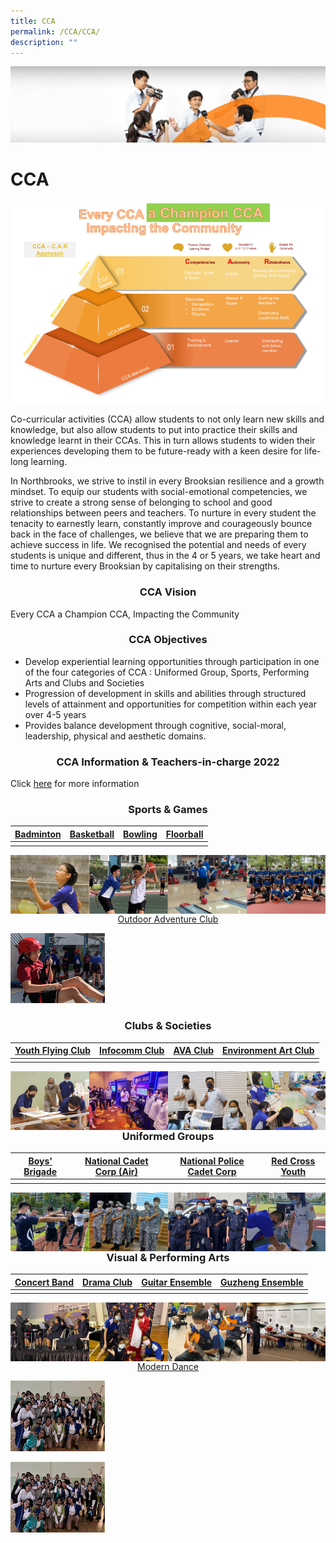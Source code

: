 ```yaml
---
title: CCA
permalink: /CCA/CCA/
description: ""
---
```

![](/images/cca.jpg)


CCA
===
![](/images/CCA%202022.png)

Co-curricular activities (CCA) allow students to not only learn new skills and knowledge, but also allow students to put into practice their skills and knowledge learnt in their CCAs. This in turn allows students to widen their experiences developing them to be future-ready with a keen desire for life-long learning.

  

In Northbrooks, we strive to instil in every Brooksian resilience and a growth mindset. To equip our students with social-emotional competencies, we strive to create a strong sense of belonging to school and good relationships between peers and teachers. To nurture in every student the tenacity to earnestly learn, constantly improve and courageously bounce back in the face of challenges, we believe that we are preparing them to achieve success in life. We recognised the potential and needs of every students is unique and different, thus in the 4 or 5 years, we take heart and time to nurture every Brooksian by capitalising on their strengths.

### <center> CCA Vision </center>

Every CCA a Champion CCA, Impacting the Community

### <center> CCA Objectives </center>

*   Develop experiential learning opportunities through participation in one of the four categories of CCA : Uniformed Group, Sports, Performing Arts and Clubs and Societies
*   Progression of development in skills and abilities through structured levels of attainment and opportunities for competition within each year over 4-5 years
*   Provides balance development through cognitive, social-moral, leadership, physical and aesthetic domains.


### <center> CCA Information & Teachers-in-charge 2022 </center>


Click [here](/files/2023%20CCA%20Deployment_As%20of%203%20Jan.pdf) for more information




### <center> Sports & Games </center>


| [Badminton](/CCA/Sports-and-Games/Badminton/)| [Basketball](/CCA/Sports-and-Games/Basketball/) | [Bowling](/CCA/Sports-and-Games/Bowling/) | [Floorball](/CCA/Sports-and-Games/Floorball/)
| -------- | -------- | -------- |-------- |
||||


<img src="/images/badminton.jpg" style="width:25%;float:left">

<img src="/images/Basketball.jpg" style="width:25%;float:left">

<img src="/images/Bowling.jpg" style="width:25%;float:left">

<img src="/images/Floorball.jpg" style="width:25%;float:left">




[<center>Outdoor Adventure Club</center>](/CCA/Sports-and-Games/Outdoor-Adventure-Club/)

<img src="/images/Odac.jpg" style="width:30%">

### <center> Clubs & Societies </center>


| [Youth Flying Club](/CCA/Clubs-and-Societies/Youth-Flying-Club/) | [Infocomm Club](/CCA/Clubs-and-Societies/Infocomm-Club/) | [AVA Club](/CCA/Clubs-and-Societies/AVA-club/) | [Environment Art Club](/CCA/Clubs-and-Societies/Environmental-Art-Club/)
| -------- | -------- | -------- |-------- |
||||

<img src="/images/Yfc.jpg" style="width:25%;float:left">

<img src="/images/Infocomm%20club.jpg" style="width:25%;float:left">

<img src="/images/Ava.jpg" style="width:25%;float:left">

<img src="/images/Eac.jpg" style="width:25%;float:left">




	
	
	
### <center> Uniformed Groups </center>


| [Boys' Brigade](/CCA/Uniformed-Groups/Boys-Brigade/) | [National Cadet Corp (Air)](/CCA/Uniformed-Groups/National-Cadet-Corps-Air/) | [National Police Cadet Corp](/CCA/Uniformed-Groups/National-Police-Cadet-Corps/) | [Red Cross Youth](/CCA/Uniformed-Groups/Red-Cross-Youth/)
| -------- | -------- | -------- |-------- |
||||



<img src="/images/Bb.jpg" style="width:25%;float:left">

<img src="/images/Ncc.jpg" style="width:25%;float:left">

<img src="/images/Npcc.jpg" style="width:25%;float:left">

<img src="/images/Rcy.jpg" style="width:25%;float:left">




### <center> Visual & Performing Arts </center>


| [Concert Band](/CCA/Visual-and-Performing-Arts/Concert-Band/) | [Drama Club](/CCA/Visual-and-Performing-Arts/Drama-Club/) | [Guitar Ensemble](/CCA/Visual-and-Performing-Arts/Guitar-Ensemble/) | [Guzheng Ensemble](/CCA/Visual-and-Performing-Arts/Guzheng-Ensemble/)
| -------- | -------- | -------- |-------- |
||||


<img src="/images/Concert.jpg" style="width:25%;float:left">

<img src="/images/Drama.jpg" style="width:25%;float:left">

<img src="/images/Guitar.jpg" style="width:25%;float:left">

<img src="/images/Guzheng.jpg" style="width:25%;float:left">


[<center>Modern Dance</center>](/CCA/Visual-and-Performing-Arts/Modern-Dance/)


<img src="/images/MD.jpg" style="width:30%">


<a href="/CCA/Visual-and-Performing-Arts/Modern-Dance/"><img src="/images/MD.jpg" style="width:30%" alt="Modern Dance"></a>